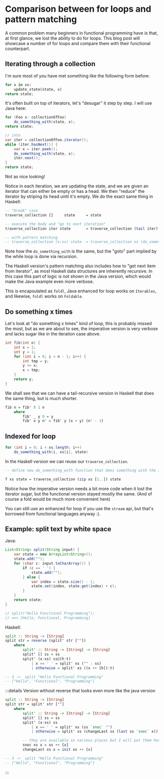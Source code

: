 # Comparison between for loops and pattern matching

A common problem many beginners in functional programming have is that, at first glance, we lost the ability to do for loops. This blog post will showcase a number of for loops and compare them with their functional counterpart.

## Iterating through a collection

I'm sure most of you have met something like the following form before:

```python
for x in xs:
    update_state(state, x)
return state;
```

It's often built on top of iterators, let's "desugar" it step by step. I will use Java here:

```java
for (Foo x: collectionOfFoo)
    do_something_with(state, x);
return state;

// into
var iter = collectionOfFoo.iterator();
while (iter.hasNext()) {
    var x = iter.peek();
    do_something_with(state, x);
    iter.next();
}
return state;
```

Not as nice looking!

Notice in each iteration, we are updating the state, and we are given an iterator that can either be empty or has a head. We then "reduce" the iterator by striping its head until it's empty. We do the exact same thing in Haskell:

```haskell
-- "break" case
traverse_collection []     state     = state

-- execute the body and "go to next iteration"
traverse_collection iter state       = traverse_collection (tail iter) (do_something_with state (head iter))

-- with pattern matching
-- traverse_collection (x:xs) state  = traverse_collection xs (do_something_with state x)
```

Note how the `do_something_with` is the same, but the "goto" part implied by the while loop is done via recursion.

The Haskell version's pattern matching also includes how to "get next item from iterator", as most Haskell data structures are inherently recursive. In this case this part of logic is not shown in the Java version, which would make the Java example even more verbose.

This is encapsulated as `foldl`, Java enhanced for loop works on `Iterables`, and likewise, `foldl` works on `Foldable`.

## Do something x times

Let's look at "do something x times" kind of loop, this is probably missed the most, but as we are about to see, the imperative version is very verbose and lacks sugar like in the iteration case above.

```java
int fib(int n) {
    int x = 1;
    int y = 1;
    for (int i = 0; i < n - 1; i++) {
        int tmp = y;
        y += x;
        x = tmp;
    }
    return y;
}
```

We shall see that we can have a tail-recursive version in Haskell that does the same thing, but is much shorter.

```haskell
fib n = fib' 0 1 n
    where
        fib' _ y 0 = y
        fib' x y n' = fib' y (x + y) (n' - 1)
```

## Indexed for loop

```java
for (int i = 0; i < xs.length; i++)
    do_something_with(i, xs[i], state)
```

In the Haskell version we can reuse our `traverse_collection`.

```haskell
-- define new do_something_with function that does something with the index

f xs state = traverse_collection (zip xs [1..]) state
```

Notice how the imperative version needs a bit more code when it lost the iterator sugar, but the functional version stayed mostly the same. (And of course a fold would be much more convenient here)

You can still use an enhanced for loop if you use the `stream` api, but that's borrowed from functional languages anyway :).

## Example: split text by white space

Java:

```java
List<String> split(String input) {
    var state = new ArrayList<String>();
    state.add("");
    for (char c: input.toCharArray()) {
        if (c == ' ') {
            state.add("");
        } else {
            var index = state.size() - 1;
            state.set(index, state.get(index) + c);
        }
    }
    return state;
}

// split("Hello Functional Programming");
// ==> [Hello, Functional, Programming]
```

Haskell:

```haskell
split :: String -> [String]
split str = reverse (split' str [""])
    where
        split' :: String -> [String] -> [String]
        split' [] ss = ss
        split' (x:xs) ss@(h:t)
            | x == ' ' = split' xs ("" : ss)
            | otherwise = split' xs ((x ++ [h]):t)

-- λ ->  split "Hello Functional Programming"
-- ["Hello", "Functional", "Programming"]
```

:::details Version without reverse that looks even more like the java version

```haskell
split :: String -> [String]
split str = split' str [""]
    where
        split' :: String -> [String] -> [String]
        split' [] ss = ss
        split' (x:xs) ss
            | x == ' ' = split' xs (ss `snoc` "")
            | otherwise = split' xs (changeLast ss (last ss `snoc` x))

        -- they are available in various places but I will put them here for reference
        snoc xs x = xs ++ [x]
        changeLast xs x = init xs ++ [x]

-- λ ->  split "Hello Functional Programming"
-- ["Hello", "Functional", "Programming"]
```

:::
